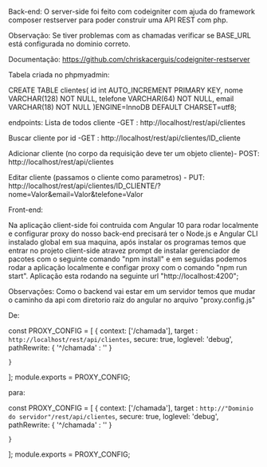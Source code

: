 Back-end:
O server-side foi feito com codeigniter com ajuda do framework composer
restserver para poder construir uma API REST com php.

Observação: Se tiver problemas com as chamadas verificar se BASE_URL está configurada no dominio correto.

Documentação: https://github.com/chriskacerguis/codeigniter-restserver

Tabela criada no phpmyadmin:

CREATE TABLE clientes(
	id int AUTO_INCREMENT PRIMARY KEY, 
	nome VARCHAR(128) NOT NULL, 
	telefone VARCHAR(64) NOT NULL, 
	email VARCHAR(18) NOT NULL
)ENGINE=InnoDB DEFAULT CHARSET=utf8;

endpoints: 
Lista de todos cliente -GET : http://localhost/rest/api/clientes 

Buscar cliente por id -GET : http://localhost/rest/api/clientes/ID_cliente 

Adicionar cliente (no corpo da requisição deve ter um objeto cliente)- POST: http://localhost/rest/api/clientes   

Editar cliente (passamos o cliente como parametros) - PUT: http://localhost/rest/api/clientes/ID_CLIENTE/?nome=Valor&email=Valor&telefone=Valor 

Front-end:

Na aplicação client-side foi contruida com Angular 10 para rodar localmente
e configurar proxy do nosso back-end precisará ter o Node.js e Angular CLI 
instalado global em sua maquina, após instalar os programas temos que entrar
no projeto client-side atravez prompt de instalar gerenciador de pacotes com
o seguinte comando "npm install" e em seguidas podemos rodar a aplicação 
localmente e configar proxy com o comando "npm run start". Aplicação esta 
rodando na seguinte url "http://localhost:4200";

Observações: 
Como o backend vai estar em um servidor temos que mudar o 
caminho da api com diretorio raiz do angular no arquivo "proxy.config.js"

De:


const PROXY_CONFIG = [
    {
        context: ['/chamada'],
        target : `http://localhost/rest/api/clientes`,
        secure: true,
        loglevel: 'debug',
        pathRewrite: { '^/chamada' : '' }

    }
];
module.exports = PROXY_CONFIG;

para:


const PROXY_CONFIG = [
    {
        context: ['/chamada'],
        target : `http://"Dominio do servidor"/rest/api/clientes`,
        secure: true,
        loglevel: 'debug',
        pathRewrite: { '^/chamada' : '' }

    }
];
module.exports = PROXY_CONFIG;
